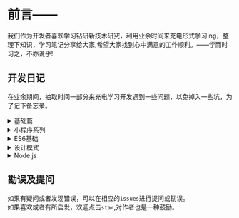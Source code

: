 # 前言——

我们作为开发者喜欢学习钻研新技术研究，利用业余时间来充电形式学习ing，整理下知识，学习笔记分享给大家,希望大家找到心中满意的工作顺利。——学而时习之，不亦说乎!

## 开发日记
在业余期间，抽取时间一部分来充电学习开发遇到一些问题，以免掉入一些坑，为了记下备忘录。<br/>

<details>
  <summary>基础篇</summary>

</details>

<details>
  <summary>小程序系列</summary>

* [微信小程序](https://github.com/MoonCheung/Web-diary/blob/master/articles/小程序系列/wx.md)

</details>

<details>
  <summary>ES6基础</summary>
</details>

<details>
	<summary>设计模式</summary>

* [发布-订阅模式](https://github.com/MoonCheung/Web-diary/blob/master/articles/设计模式/发布-订阅模式.md)

</details> 

<details>
  <summary>Node.js</summary>
</details>




## 勘误及提问
如果有疑问或者发现错误，可以在相应的`issues`进行提问或勘误。<br />
如果喜欢或者有所启发，欢迎点击`star`,对作者也是一种鼓励。 